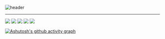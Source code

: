 ![header](https://capsule-render.vercel.app/api?type=waving&color=gradient&height=120&animation=fadeIn&section=footer&text=StoneCat&fontAlign=70&desc=Web%20developer&descAlignY=80&descAlign=80)

- - -

<img src="https://img.shields.io/badge/JavaScript-F7DF1E?style=for-the-badge&logo=javascript&logoColor=yellow&labelColor=white"> <img src="https://img.shields.io/badge/TypeScript-3178C6?style=for-the-badge&logo=typescript&logoColor=blue&labelColor=white"> <img src="https://img.shields.io/badge/Kotlin-7F52FF?style=for-the-badge&logo=kotlin&logoColor=purple&labelColor=white"> <img src="https://img.shields.io/badge/Rust-000000?style=for-the-badge&logo=rust&logoColor=black&labelColor=white"> <img src="https://img.shields.io/badge/GoLand-00ADD8?style=for-the-badge&logo=goland&logoColor=blue&labelColor=white"> 


[![Ashutosh's github activity graph](https://github-readme-activity-graph.vercel.app/graph?username=PebblePuss&theme=high-contrast&title=Commit%20Time%20of%20StoneCat&hide_border=true)](https://github.com/ashutosh00710/github-readme-activity-graph)